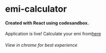 # emi-calculator

<h4>Created with React using codesandbox.</h4>

<p>Application is live! Calculate your emi from<a href="https://csb-opuetx.netlify.app/" >here</a>
</p>

<h6>View in chrome for best experience</h6>
